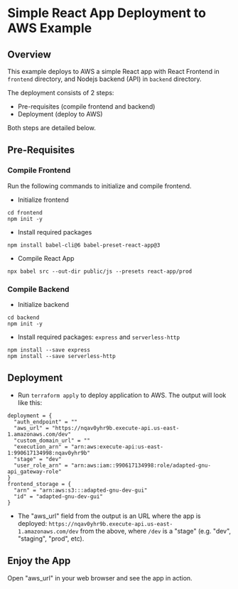 # Simple React App Deployment to AWS Example

## Overview

This example deploys to AWS a simple React app with React Frontend in `frontend` directory, and Nodejs backend (API) in `backend` directory.

The deployment consists of 2 steps:
- Pre-requisites (compile frontend and backend)
- Deployment (deploy to AWS)

Both steps are detailed below.

## Pre-Requisites

### Compile Frontend

Run the following commands to initialize and compile frontend.

- Initialize frontend
```
cd frontend
npm init -y
```

- Install required packages
```
npm install babel-cli@6 babel-preset-react-app@3
```

- Compile React App
```
npx babel src --out-dir public/js --presets react-app/prod
```

### Compile Backend

- Initialize backend
```
cd backend
npm init -y
```

- Install required packages: `express` and `serverless-http`
```
npm install --save express
npm install --save serverless-http
```

## Deployment

- Run `terraform apply` to deploy application to AWS. The output will look like this:

```
deployment = {
  "auth_endpoint" = ""
  "aws_url" = "https://nqav0yhr9b.execute-api.us-east-1.amazonaws.com/dev"
  "custom_domain_url" = ""
  "execution_arn" = "arn:aws:execute-api:us-east-1:990617134998:nqav0yhr9b"
  "stage" = "dev"
  "user_role_arn" = "arn:aws:iam::990617134998:role/adapted-gnu-api_gateway-role"
}
frontend_storage = {
  "arn" = "arn:aws:s3:::adapted-gnu-dev-gui"
  "id" = "adapted-gnu-dev-gui"
}
```

- The "aws_url" field from the output is an URL where the app is deployed: `https://nqav0yhr9b.execute-api.us-east-1.amazonaws.com/dev` from the above, where `/dev` is a "stage" (e.g. "dev", "staging", "prod", etc).

## Enjoy the App

Open "aws_url" in your web browser and see the app in action.
